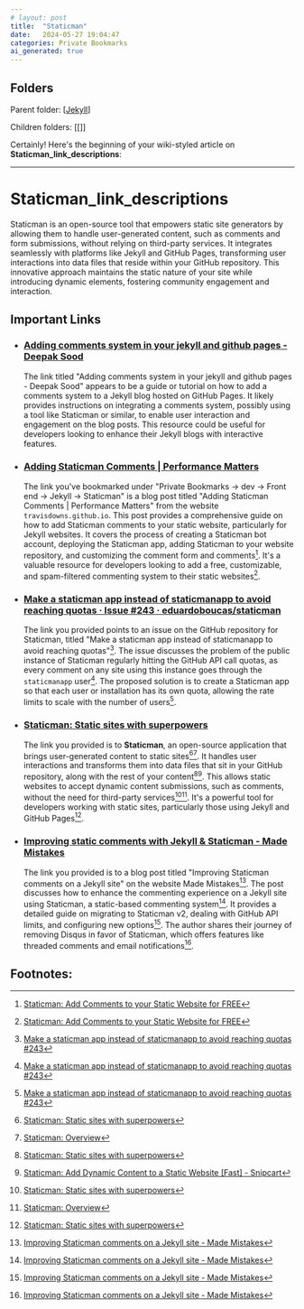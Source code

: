 ```yaml
---
# layout: post
title:  "Staticman"
date:   2024-05-27 19:04:47
categories: Private Bookmarks
ai_generated: true
---
```



## Folders
Parent folder: [[Jekyll]]

Children folders: [[]]

Certainly! Here's the beginning of your wiki-styled article on **Staticman_link_descriptions**:

---

# Staticman_link_descriptions

Staticman is an open-source tool that empowers static site generators by allowing them to handle user-generated content, such as comments and form submissions, without relying on third-party services. It integrates seamlessly with platforms like Jekyll and GitHub Pages, transforming user interactions into data files that reside within your GitHub repository. This innovative approach maintains the static nature of your site while introducing dynamic elements, fostering community engagement and interaction.

## Important Links

- ### [Adding comments system in your jekyll and github pages - Deepak Sood](https://deepaksood619.github.io/technology/adding-comments-system-for-posts-in-jekyll/)

	The link titled "Adding comments system in your jekyll and github pages - Deepak Sood" appears to be a guide or tutorial on how to add a comments system to a Jekyll blog hosted on GitHub Pages. It likely provides instructions on integrating a comments system, possibly using a tool like Staticman or similar, to enable user interaction and engagement on the blog posts. This resource could be useful for developers looking to enhance their Jekyll blogs with interactive features.

- ### [Adding Staticman Comments | Performance Matters](https://travisdowns.github.io/blog/2020/02/05/now-with-comments.html)

	The link you've bookmarked under "Private Bookmarks -> dev -> Front end -> Jekyll -> Staticman" is a blog post titled "Adding Staticman Comments | Performance Matters" from the website `travisdowns.github.io`. This post provides a comprehensive guide on how to add Staticman comments to your static website, particularly for Jekyll websites. It covers the process of creating a Staticman bot account, deploying the Staticman app, adding Staticman to your website repository, and customizing the comment form and comments[^2-1]. It's a valuable resource for developers looking to add a free, customizable, and spam-filtered commenting system to their static websites[^2-1].

	[^2-1]: [Staticman: Add Comments to your Static Website for FREE](https://averagelinuxuser.com/staticman-comments/)

- ### [Make a staticman app instead of staticmanapp to avoid reaching quotas · Issue #243 · eduardoboucas/staticman](https://github.com/eduardoboucas/staticman/issues/243)

	The link you provided points to an issue on the GitHub repository for Staticman, titled "Make a staticman app instead of staticmanapp to avoid reaching quotas"[^3-1]. The issue discusses the problem of the public instance of Staticman regularly hitting the GitHub API call quotas, as every comment on any site using this instance goes through the `staticmanapp` user[^3-1]. The proposed solution is to create a Staticman app so that each user or installation has its own quota, allowing the rate limits to scale with the number of users[^3-1].

	[^3-1]: [Make a staticman app instead of staticmanapp to avoid reaching quotas #243](https://github.com/eduardoboucas/staticman/issues/243)

- ### [Staticman: Static sites with superpowers](https://staticman.net/)

	The link you provided is to **Staticman**, an open-source application that brings user-generated content to static sites[^4-1][^4-2]. It handles user interactions and transforms them into data files that sit in your GitHub repository, along with the rest of your content[^4-1][^4-3]. This allows static websites to accept dynamic content submissions, such as comments, without the need for third-party services[^4-1][^4-2]. It's a powerful tool for developers working with static sites, particularly those using Jekyll and GitHub Pages[^4-1].

	[^4-1]: [Staticman: Static sites with superpowers](https://staticman.net/)

	[^4-2]: [Staticman: Overview](https://staticman.net/docs/)

	[^4-3]: [Staticman: Add Dynamic Content to a Static Website [Fast] - Snipcart](https://snipcart.com/blog/staticman-dynamic-content-static-website)

- ### [Improving static comments with Jekyll & Staticman - Made Mistakes](https://mademistakes.com/articles/improving-jekyll-static-comments/)

	The link you provided is to a blog post titled "Improving Staticman comments on a Jekyll site" on the website Made Mistakes[^5-1]. The post discusses how to enhance the commenting experience on a Jekyll site using Staticman, a static-based commenting system[^5-1]. It provides a detailed guide on migrating to Staticman v2, dealing with GitHub API limits, and configuring new options[^5-1]. The author shares their journey of removing Disqus in favor of Staticman, which offers features like threaded comments and email notifications[^5-1].

	[^5-1]: [Improving Staticman comments on a Jekyll site - Made Mistakes](https://mademistakes.com/mastering-jekyll/static-comments-improved/)

## Footnotes:


[//begin]: # "Autogenerated link references for markdown compatibility"
[Jekyll]: jekyll.md "Jekyll"
[//end]: # "Autogenerated link references"